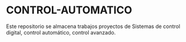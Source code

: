 # CONTROL-AUTOMATICO
Este repositorio se almacena trabajos proyectos de Sistemas de control digital, control automático, control avanzado.
